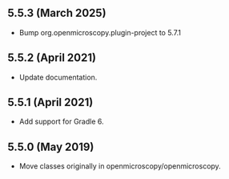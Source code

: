 5.5.3 (March 2025)
------------------

- Bump org.openmicroscopy.plugin-project to 5.7.1

5.5.2 (April 2021)
------------------

- Update documentation.

5.5.1 (April 2021)
------------------

- Add support for Gradle 6.

5.5.0 (May 2019)
----------------

- Move classes originally in openmicroscopy/openmicroscopy.
